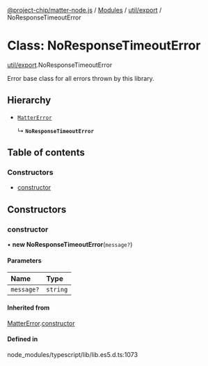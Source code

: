 [@project-chip/matter-node.js](../README.md) / [Modules](../modules.md) / [util/export](../modules/util_export.md) / NoResponseTimeoutError

# Class: NoResponseTimeoutError

[util/export](../modules/util_export.md).NoResponseTimeoutError

Error base class for all errors thrown by this library.

## Hierarchy

- [`MatterError`](exports_common.MatterError.md)

  ↳ **`NoResponseTimeoutError`**

## Table of contents

### Constructors

- [constructor](util_export.NoResponseTimeoutError.md#constructor)

## Constructors

### constructor

• **new NoResponseTimeoutError**(`message?`)

#### Parameters

| Name | Type |
| :------ | :------ |
| `message?` | `string` |

#### Inherited from

[MatterError](exports_common.MatterError.md).[constructor](exports_common.MatterError.md#constructor)

#### Defined in

node_modules/typescript/lib/lib.es5.d.ts:1073
